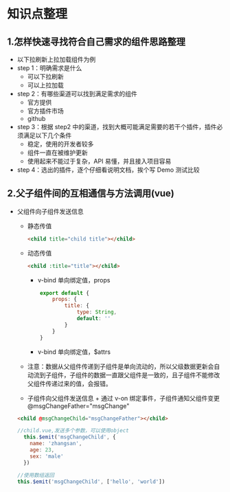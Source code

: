 # 知识点整理

## 1.怎样快速寻找符合自己需求的组件思路整理

- 以下拉刷新上拉加载组件为例
- step 1：明确需求是什么
  - 可以下拉刷新
  - 可以上拉加载
- step 2：有哪些渠道可以找到满足需求的组件
  - 官方提供
  - 官方插件市场
  - github
- step 3：根据 step2 中的渠道，找到大概可能满足需要的若干个插件，插件必须满足以下几个条件
  - 稳定，使用的开发者较多
  - 组件一直在被维护更新
  - 使用起来不能过于复杂，API 易懂，并且接入项目容易
- step 4：选出的插件，逐个仔细看说明文档，挨个写 Demo 测试比较

## 2.父子组件间的互相通信与方法调用(vue)

- 父组件向子组件发送信息

  - 静态传值

    ```html
    <child title="child title"></child>
    ```

  - 动态传值

    ```html
    <child :title="title"></child>
    ```

    - v-bind 单向绑定值，props

    ```javascript
        export default {
            props: {
                title: {
                    type: String,
                    default: ''
                }
            }
        }
    ```

    - v-bind 单向绑定值，\$attrs
  - 注意：数据从父组件传递到子组件是单向流动的，所以父级数据更新会自动流到子组件，子组件的数据一直跟父组件是一致的，且子组件不能修改父组件传递过来的值，会报错。

  - 子组件向父组件发送信息 + 通过 v-on 绑定事件，子组件通知父组件变更
    @msgChangeFather="msgChange"

  ```html
  <child @msgChangeChild="msgChangeFather"></child>
  ```

  ```javascript
  //child.vue,发送多个参数，可以使用object
    this.$emit('msgChangeChild', {
      name: 'zhangsan',
      age: 23,
      sex: 'male'
    })

  //使用数组返回
  this.$emit('msgChangeChild', ['hello', 'world'])
  ```

